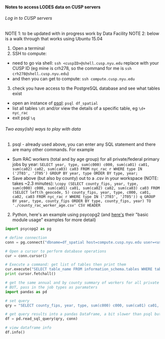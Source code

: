 #### Notes to access LODES data on CUSP servers

###### Log in to CUSP servers
NOTE 1: to be updated with in progress work by Data Facility
NOTE 2: below is a walk through that works using Ubuntu 15.04

1. Open a terminal
2. SSH to compute:
  * need to go via shell: `ssh <cuspID>@shell.cusp.nyu.edu` replace <cuspID> with your CUSP ID (eg mine is crh278, so the command for me is `ssh crh278@shell.cusp.nyu.edu`)
  * and then you can get to compute: `ssh compute.cusp.nyu.edu`
3. check you have access to the PostgreSQL database and see what tables exist
  * open an instance of [psql](http://www.postgresql.org/docs/9.4/static/app-psql.html): `psql df_spatial`
  * list all tables `\dt` and/or view the details of a specific table, eg `\d+ nyc_rac`
  * exit psql `\q`
  
###### Two easy(ish) ways to play with data

1. psql - already used above, you can enter any SQL statement and there are many other commands. For example
  * Sum RAC workers (total and by age group) for all private/federal primary jobs by year: `SELECT year, type, sum(c000) c000, sum(ca01) ca01, sum(ca02) ca02, sum(ca03) ca03 FROM nyc_rac r WHERE type IN ('JT03', 'JT05') GROUP BY year, type ORDER BY type, year;`
  * Save above (but also by county) out to a .csv in your workspace (NOTE: takes ~2.3 minutes): `\copy (SELECT county_fips, year, type, sum(c000) c000, sum(ca01) ca01, sum(ca02) ca02, sum(ca03) ca03 FROM (SELECT left(h_geocode, 5) county_fips, year, type, c000, ca01, ca02, ca03 FROM nyc_rac r WHERE type IN ('JT03', 'JT05')) q GROUP BY year, type, county_fips ORDER BY type, county_fips, year) TO './county_rac_worker_age.csv' CSV HEADER`
2. Python, here's an example using psycopg2 (and [here's](http://initd.org/psycopg/docs/usage.html#passing-parameters-to-sql-queries) their "basic module usage" examples for more detail)
```python
import psycopg2 as pg

# define connection
conn = pg.connect("dbname=df_spatial host=compute.cusp.nyu.edu user=<username> password=<password>")

# Open a cursor to perform database operations
cur = conn.cursor()

# Execute a command: get list of tables then print them
cur.execute("SELECT table_name FROM information_schema.tables WHERE table_schema = 'public' AND table_type='BASE TABLE'")
print cursor.fetchall()

# get the same annual and by county summary of workers for all private and federal primary jobs in NYC
# BUT, pass in the job types as paramaters
import pandas as pd

# set query
qry = "SELECT county_fips, year, type, sum(c000) c000, sum(ca01) ca01, sum(ca02) ca02, sum(ca03) ca03 FROM (SELECT left(h_geocode, 5) county_fips, year, type, c000, ca01, ca02, ca03 FROM nyc_rac r WHERE type IN ('%s', '%s')) q GROUP BY year, type, county_fips ORDER BY type, county_fips, year;" % ('JT03', 'JT05')

# get query results into a pandas DataFrame, a bit slower than psql but not terribly
df = pd.read_sql_query(qry, conn)

# view dataframe info
df.info()
```
